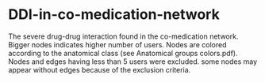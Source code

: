 # DDI-in-co-medication-network
The severe drug-drug interaction found in the co-medication network.  Bigger nodes indicates higher number of users. Nodes are colored according to the anatomical class (see Anatomical groups colors.pdf). Nodes and edges having less than 5 users were excluded. some nodes may appear without edges because of the exclusion criteria.
